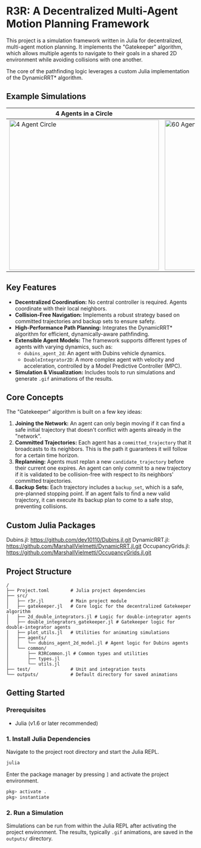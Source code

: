 # R3R: A Decentralized Multi-Agent Motion Planning Framework

This project is a simulation framework written in Julia for decentralized, multi-agent motion planning. It implements the "Gatekeeper" algorithm, which allows multiple agents to navigate to their goals in a shared 2D environment while avoiding collisions with one another.

The core of the pathfinding logic leverages a custom Julia implementation of the DynamicRRT* algorithm.

## Example Simulations

| 4 Agents in a Circle | 60 Agents in a Circle |
|-----------------------|-----------------------|
| <img src="outputs/4_agent_circle.gif" alt="4 Agent Circle" width="400px"> | <img src="outputs/60_agent_circle.gif" alt="60 Agent Circle" width="400px"> |

## Key Features

*   **Decentralized Coordination:** No central controller is required. Agents coordinate with their local neighbors.
*   **Collision-Free Navigation:** Implements a robust strategy based on committed trajectories and backup sets to ensure safety.
*   **High-Performance Path Planning:** Integrates the DynamicRRT* algorithm for efficient, dynamically-aware pathfinding.
*   **Extensible Agent Models:** The framework supports different types of agents with varying dynamics, such as:
    *   `dubins_agent_2d`: An agent with Dubins vehicle dynamics.
    *   `DoubleIntegrator2D`: A more complex agent with velocity and acceleration, controlled by a Model Predictive Controller (MPC).
*   **Simulation & Visualization:** Includes tools to run simulations and generate `.gif` animations of the results.

## Core Concepts

The "Gatekeeper" algorithm is built on a few key ideas:

1.  **Joining the Network:** An agent can only begin moving if it can find a safe initial trajectory that doesn't conflict with agents already in the "network".
2.  **Committed Trajectories:** Each agent has a `committed_trajectory` that it broadcasts to its neighbors. This is the path it guarantees it will follow for a certain time horizon.
3.  **Replanning:** Agents must replan a new `candidate_trajectory` before their current one expires. An agent can only commit to a new trajectory if it is validated to be collision-free with respect to its neighbors' committed trajectories.
4.  **Backup Sets:** Each trajectory includes a `backup_set`, which is a safe, pre-planned stopping point. If an agent fails to find a new valid trajectory, it can execute its backup plan to come to a safe stop, preventing collisions.

## Custom Julia Packages
Dubins.jl: https://github.com/dev10110/Dubins.jl.git
DynamicRRT.jl: https://github.com/MarshallVielmetti/DynamicRRT.jl.git
OccupancyGrids.jl: https://github.com/MarshallVielmetti/OccupancyGrids.jl.git

## Project Structure

```
/
├── Project.toml        # Julia project dependencies
├── src/
│   ├── r3r.jl          # Main project module
│   ├── gatekeeper.jl   # Core logic for the decentralized Gatekeeper algorithm
│   ├── 2d_double_integrators.jl # Logic for double-integrator agents
│   ├── double_integrators_gatekeeper.jl # Gatekeeper logic for double-integrator agents
│   ├── plot_utils.jl   # Utilities for animating simulations
│   ├── agents/
│   │   └── dubins_agent_2d_model.jl # Agent logic for Dubins agents
│   └── common/
│       ├── R3RCommon.jl # Common types and utilities
│       ├── types.jl
│       └── utils.jl
├── test/               # Unit and integration tests
└── outputs/            # Default directory for saved animations
```

## Getting Started

### Prerequisites

*   Julia (v1.6 or later recommended)

### 1. Install Julia Dependencies

Navigate to the project root directory and start the Julia REPL.

```bash
julia
```

Enter the package manager by pressing `]` and activate the project environment.

```julia
pkg> activate .
pkg> instantiate
```

### 2. Run a Simulation

Simulations can be run from within the Julia REPL after activating the project environment. The results, typically `.gif` animations, are saved in the `outputs/` directory.